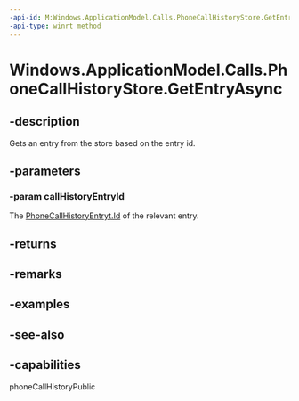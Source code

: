 ```yaml
---
-api-id: M:Windows.ApplicationModel.Calls.PhoneCallHistoryStore.GetEntryAsync(System.String)
-api-type: winrt method
---
```


<!-- Method syntax
public Windows.Foundation.IAsyncOperation<Windows.ApplicationModel.Calls.PhoneCallHistoryEntry> GetEntryAsync(System.String callHistoryEntryId)
-->

# Windows.ApplicationModel.Calls.PhoneCallHistoryStore.GetEntryAsync

## -description
Gets an entry from the store based on the entry id.

## -parameters
### -param callHistoryEntryId
The [PhoneCallHistoryEntryt.Id](phonecallhistoryentry_id.md) of the relevant entry.

## -returns


## -remarks

## -examples

## -see-also


## -capabilities
phoneCallHistoryPublic
